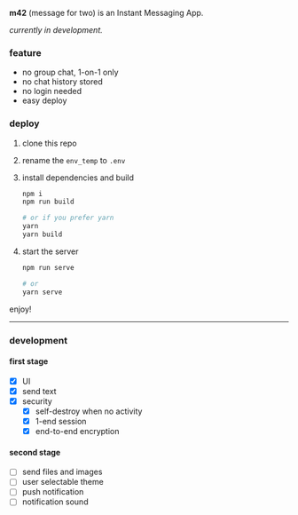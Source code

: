 **m42** (message for two) is an Instant Messaging App.

_currently in development._

### feature

- no group chat, 1-on-1 only
- no chat history stored
- no login needed
- easy deploy

### deploy

1. clone this repo
2. rename the `env_temp` to `.env`
3. install dependencies and build

   ```bash
   npm i
   npm run build

   # or if you prefer yarn
   yarn
   yarn build
   ```

4. start the server

   ```bash
   npm run serve

   # or
   yarn serve
   ```

enjoy!

---

### development

#### first stage

- [x] UI
- [x] send text
- [x] security
  - [x] self-destroy when no activity
  - [x] 1-end session
  - [x] end-to-end encryption

#### second stage

- [ ] send files and images
- [ ] user selectable theme
- [ ] push notification
- [ ] notification sound
